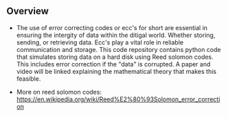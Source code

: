 ## Overview 
   * The use of error correcting codes or ecc's for short are essential in ensuring the intergity of 
   data within the ditigal world. Whether storing, sending, or retrieving data. Ecc's play a vital role 
   in reliable communication and storage. This code repository contains python code that simulates storing data 
   on a hard disk using Reed solomon codes. This includes error correction if the "data" is corrupted. A paper     and video will be linked explaining the mathematical theory that makes this feasible. 

   * More on reed solomon codes: https://en.wikipedia.org/wiki/Reed%E2%80%93Solomon_error_correction 
